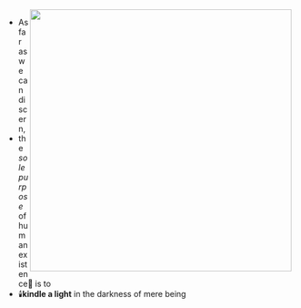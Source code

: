 <img src="https://encrypted-tbn0.gstatic.com/images?q=tbn:ANd9GcR52agor1Pg5mWF_--uI5JCq8isS_SpBHSPRQ&usqp=CAU" width=460 align="right"/>

- As far as we can discern,
- the *sole purpose* of human existence🧑 is to
- 🕯️**kindle a light** in the darkness of mere being
